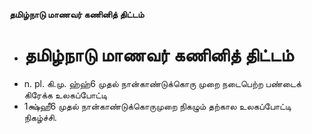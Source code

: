 **தமிழ்நாடு மாணவர் கணினித் திட்டம்**
- # தமிழ்நாடு மாணவர் கணினித் திட்டம்
- n. pl. கி.மு. ஹ்ஹ்6 முதல் நான்காண்டுக்கொரு முறை நடைபெற்ற பண்டைக் கிரேக்க உலகப்போட்டி
- 1க்ஷ்ஹீ6 முதல் நான்காண்டுக்கொருமுறை நிகழும் தற்கால உலகப்போட்டி நிகழ்ச்சி.

